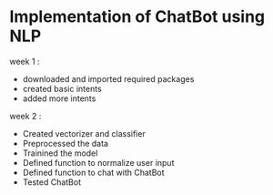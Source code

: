 # Implementation of ChatBot using NLP

week 1 :
- downloaded and imported required packages
- created basic intents
- added more intents

week 2 :
- Created vectorizer and classifier
- Preprocessed the data
- Trainined the model
- Defined function to normalize user input 
- Defined function to chat with ChatBot
- Tested ChatBot
